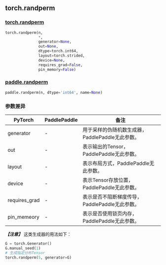 ## torch.randperm
### [torch.randperm](https://pytorch.org/docs/stable/generated/torch.randperm.html?highlight=randperm#torch.randperm)
```python
torch.randperm(n,
               *,
               generator=None,
               out=None,
               dtype=torch.int64,
               layout=torch.strided,
               device=None,
               requires_grad=False,
               pin_memory=False)
```
### [paddle.randperm](https://www.paddlepaddle.org.cn/documentation/docs/zh/api/paddle/randperm_cn.html#randperm)
```python
paddle.randperm(n, dtype='int64', name=None)
```

### 参数差异
| PyTorch       | PaddlePaddle | 备注                                                   |
| ------------- | ------------ | ------------------------------------------------------ |
| generator        | -            | 用于采样的伪随机数生成器，PaddlePaddle无此参数。                   |
| out           | -            | 表示输出的Tensor，PaddlePaddle无此参数。               |
| layout        | -            | 表示布局方式，PaddlePaddle无此参数。                   |
| device        | -            | 表示Tensor存放位置，PaddlePaddle无此参数。                   |
| requires_grad | -            | 表示是否不阻断梯度传导，PaddlePaddle无此参数。 |
| pin_memeory   | -            | 表示是否使用锁页内存，PaddlePaddle无此参数。           |  


***【注意】*** 这类生成器的用法如下：
```python
G = torch.Generator()
G.manual_seed(1)
# 生成指定分布Tensor
torch.randperm(5, generator=G)
```
